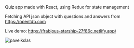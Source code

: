 Quiz app made with React, using Redux for state management

Fetching API json object with questions and answers from https://opentdb.com

Live demo: https://frabjous-starship-27f86c.netlify.app/

![paveikslas](https://user-images.githubusercontent.com/51269699/186385942-5281208c-14e5-4e93-ac62-43df3d294511.png)
